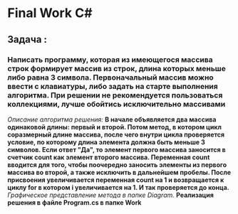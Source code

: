 # Final Work C#
## Задача :
### Написать программу, которая из имеющегося массива строк формирует массив из строк, длина которых меньше либо равна 3 символа. Первоначальный массив можно ввести с клавиатуры, либо задать на старте выполнения алгоритма. При решении не рекомендуется пользоваться коллекциями, лучше обойтись исключительно массивами
*Описание алгоритма решения:*
**В начале объявляется два массива одинаковой длины: первый и второй. Потом метод, в котором цикл соразмерный длине массива, после чего внутри цикла проверяется условие, по которому длина элемента должна быть меньше 3 символов. Если ответ "Да", то элемент первого массива заносится в счетчик count как элемент второго массива. Переменная count вводится для того, чтобы поочередно заносить элементы из первого массива во второй, а также исключить в дальнейшем пробелы. После присвоения увеличивается переменная count на 1 и возвращается к циклу for в котором i увеличивается на 1. И так проверяется до конца.**
*Графическое представление метода в папке Diagram.*
__Реализация решения в файле Program.cs в папке Work__